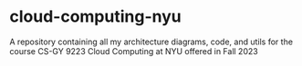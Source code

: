 # cloud-computing-nyu
A repository containing all my architecture diagrams, code, and utils for the course CS-GY 9223 Cloud Computing at NYU offered in Fall 2023

